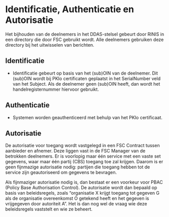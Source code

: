 # Identificatie, Authenticatie en Autorisatie

Het bijhouden van de deelnemers in het DDAS-stelsel gebeurt door RINIS in een directory die door FSC gebruikt wordt. Alle deelnemers gebruiken deze directory bij het uitwisselen van berichten.

## Identificatie

- Identificatie gebeurt op basis van het (sub)OIN van de deelnemer. Dit (sub)OIN wordt bij PKIo certificaten geplaatst in het SerialNumber veld van het Subject. Als de deelnemer geen (sub)OIN heeft, dan wordt het handelregisternummer hiervoor gebruikt.

## Authenticatie

- Systemen worden geauthenticeerd met behulp van het PKIo certificaat.

## Autorisatie

De autorisatie voor toegang wordt vastgelegd in een FSC Contract tussen aanbieder en afnemer. Deze liggen vast in de FSC Manager van de betrokken deelnemers.
Er is voorlopig maar één service met een vaste set gegevens, waar maar één partij (CBS) toegang toe zal krijgen. Daarom is er geen fijnmazige autorisatie nodig: partijen die toegang hebben tot de service zijn geautoriseerd om gegevens te bevragen.

Als fijnmaziger autorisatie nodig is, dan bestaat er een voorkeur voor PBAC (Policy Base Authorisation Control). De autorisatie wordt dan bepaald op basis van beleidsregels, zoals “organisatie X krijgt toegang tot gegeven G als de organisatie overeenkomst O getekend heeft en het gegeven is vrijgegeven door autoriteit A”. Het is dan nog wel de vraag wie deze beleidsregels vaststelt en wie ze beheert.
